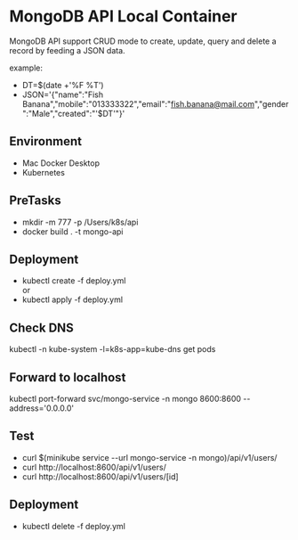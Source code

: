 
# MongoDB API Local Container
MongoDB API support CRUD mode to create, update, query and delete a record by feeding a JSON data.

example:
* DT=$(date +'%F %T')
* JSON='{"name":"Fish Banana","mobile":"013333322","email":"fish.banana@mail.com","gender":"Male","created":"'$DT'"}'

## Environment
* Mac Docker Desktop
* Kubernetes

## PreTasks
* mkdir -m 777 -p /Users/k8s/api
* docker build . -t mongo-api

## Deployment
* kubectl create -f deploy.yml
<br>or 
* kubectl apply -f deploy.yml

## Check DNS
kubectl -n kube-system -l=k8s-app=kube-dns get pods

## Forward to localhost
kubectl port-forward svc/mongo-service -n mongo 8600:8600 --address='0.0.0.0'

## Test
* curl $(minikube service --url mongo-service -n mongo)/api/v1/users/
* curl http://localhost:8600/api/v1/users/
* curl http://localhost:8600/api/v1/users/[id]

## Deployment
* kubectl delete -f deploy.yml
